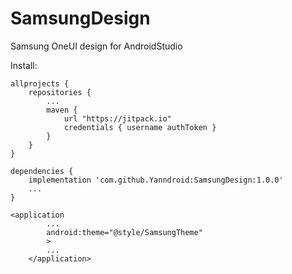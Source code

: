 # SamsungDesign
Samsung OneUI design for AndroidStudio

Install:
```
allprojects {
    repositories {
        ...
        maven {
            url "https://jitpack.io"
            credentials { username authToken }
        }
    }
}
```

```
dependencies {
    implementation 'com.github.Yanndroid:SamsungDesign:1.0.0'
    ...
}
```

```
<application
        ...
        android:theme="@style/SamsungTheme"
        >
        ...
    </application>
```
